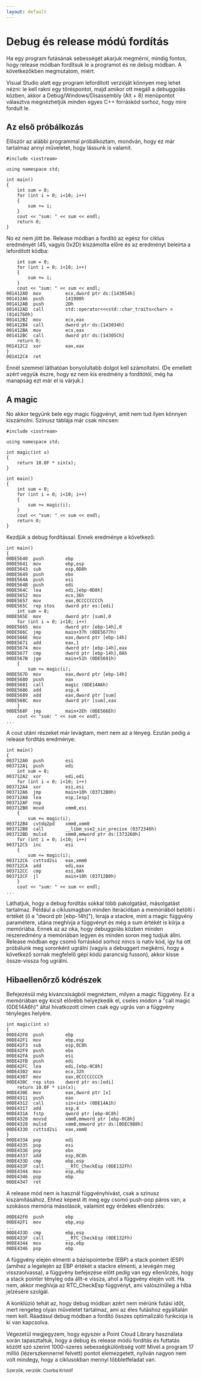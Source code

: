 ```yaml
---
layout: default
---
```


# Debug és release módú fordítás

Ha egy program futásának sebességét akarjuk megmérni, mindig fontos, hogy release módban fordítsuk le a programot és ne debug módban. A következőkben megmutatom, miért.

Visual Studio alatt egy program lefordított verzióját könnyen meg lehet nézni: le kell rakni egy töréspontot, majd amikor ott megáll a debuggolás közben, akkor a Debug/Windows/Disassembly (Alt + 8) menüpontot választva megnézhetjük minden egyes C++ forráskód sorhoz, hogy mire fordult le.
   
## Az első próbálkozás

Először az alábbi programmal próbálkoztam, mondván, hogy ez már tartalmaz annyi műveletet, hogy lássunk is valamit.

    #include <iostream>
    
    using namespace std;
    
    int main()
    {
    	int sum = 0;
    	for (int i = 0; i<10; i++)
    	{
    		sum += i;
    	}
    	cout << "sum: " << sum << endl;
    	return 0;
    }
    
No ez nem jött be. Release módban a fordító az egész for ciklus eredményét (45, vagyis 0x2D) kiszámolta előre és az eredményt beleírta a lefordított kódba:

		int sum = 0;
		for (int i = 0; i<10; i++)
		{
			sum += i;
		}
		cout << "sum: " << sum << endl;
	001412A0  mov         ecx,dword ptr ds:[143054h]  
	001412A6  push        141980h  
	001412AB  push        2Dh  
	001412AD  call        std::operator<<<std::char_traits<char> > (0141760h)  
	001412B2  mov         ecx,eax  
	001412B4  call        dword ptr ds:[143034h]  
	001412BA  mov         ecx,eax  
	001412BC  call        dword ptr ds:[14305Ch]  
		return 0;
	001412C2  xor         eax,eax  
	}
	001412C4  ret  

Ennél szemmel láthatóan bonyolultabb dolgot kell számoltatni. (De emellett azért vegyük észre, hogy ez nem kis eredmény a fordítótól, még ha manapság ezt már el is várjuk.)

## A magic

No akkor tegyünk bele egy magic függvényt, amit nem tud ilyen könnyen kiszámolni. Szinusz táblája már csak nincsen:

    #include <iostream>
    
    using namespace std;
    
    int magic(int x)
    {
    	return 10.0F * sin(x);
    }
    
    int main()
    {
    	int sum = 0;
    	for (int i = 0; i<10; i++)
    	{
    		sum += magic(i);
    	}
    	cout << "sum: " << sum << endl;
    	return 0;
    }

Kezdjük a debug fordítással. Ennek eredménye a következő:

	int main()
	{
	00DE5640  push        ebp  
	00DE5641  mov         ebp,esp  
	00DE5643  sub         esp,0D8h  
	00DE5649  push        ebx  
	00DE564A  push        esi  
	00DE564B  push        edi  
	00DE564C  lea         edi,[ebp-0D8h]  
	00DE5652  mov         ecx,36h  
	00DE5657  mov         eax,0CCCCCCCCh  
	00DE565C  rep stos    dword ptr es:[edi]  
		int sum = 0;
	00DE565E  mov         dword ptr [sum],0  
		for (int i = 0; i<10; i++)
	00DE5665  mov         dword ptr [ebp-14h],0  
	00DE566C  jmp         main+37h (0DE5677h)  
	00DE566E  mov         eax,dword ptr [ebp-14h]  
	00DE5671  add         eax,1  
	00DE5674  mov         dword ptr [ebp-14h],eax  
	00DE5677  cmp         dword ptr [ebp-14h],0Ah  
	00DE567B  jge         main+51h (0DE5691h)  
		{
			sum += magic(i);
	00DE567D  mov         eax,dword ptr [ebp-14h]  
	00DE5680  push        eax  
	00DE5681  call        magic (0DE14A6h)  
	00DE5686  add         esp,4  
	00DE5689  add         eax,dword ptr [sum]  
	00DE568C  mov         dword ptr [sum],eax  
		}
	00DE568F  jmp         main+2Eh (0DE566Eh)  
		cout << "sum: " << sum << endl;
	...


A cout utáni részeket már levágtam, mert nem az a lényeg. Ezután pedig a release fordítás eredménye:

	int main()
	{
	003712A0  push        esi  
	003712A1  push        edi  
		int sum = 0;
	003712A2  xor         edi,edi  
		for (int i = 0; i<10; i++)
	003712A4  xor         esi,esi  
	003712A6  jmp         main+10h (03712B0h)  
	003712A8  lea         esp,[esp]  
	003712AF  nop  
	003712B0  movd        xmm0,esi  
		{
			sum += magic(i);
	003712B4  cvtdq2pd    xmm0,xmm0  
	003712B8  call        __libm_sse2_sin_precise (0372346h)  
	003712BD  mulsd       xmm0,mmword ptr ds:[373260h]  
		for (int i = 0; i<10; i++)
	003712C5  inc         esi  
		{
			sum += magic(i);
	003712C6  cvttsd2si   eax,xmm0  
	003712CA  add         edi,eax  
	003712CC  cmp         esi,0Ah  
	003712CF  jl          main+10h (03712B0h)  
		}
		cout << "sum: " << sum << endl;
	...

Láthatjuk, hogy a debug fordítás sokkal több pakolgatást, másolgatást tartalmaz. Például a ciklusmagban minden iterációban a memóriából betölti i értékét (ő a "dword ptr [ebp-14h]"), leraja a stackre, mint a magic függvény paramétere, utána meghívja a függvényt és még a sum értékét is kiírja a memóriába. Ennek az az oka, hogy debuggolás közben minden részeredmény a memóriában legyen és minden soron meg tudjuk állni. Release módban egy csomó forráskód sorhoz nincs is natív kód, így ha ott próbálunk meg soronként ugrálni (vagyis a debuggert megkérni, hogy a következő sornak megfelelő gépi kódú parancsig fusson), akkor kisse össze-vissza fog ugrálni.

## Hibaellenőrző kódrészek

Befejezésül még kíváncsiságból megnéztem, milyen a magic függvény. Ez a memóriában egy kicsit előrébb helyezkedik el, cseles módon a "call magic (0DE14A6h)" által hivatkozott címen csak egy ugrás van a függvény tényleges helyére.

	int magic(int x)
	{
	00DE42F0  push        ebp  
	00DE42F1  mov         ebp,esp  
	00DE42F3  sub         esp,0C8h  
	00DE42F9  push        ebx  
	00DE42FA  push        esi  
	00DE42FB  push        edi  
	00DE42FC  lea         edi,[ebp-0C8h]  
	00DE4302  mov         ecx,32h  
	00DE4307  mov         eax,0CCCCCCCCh  
	00DE430C  rep stos    dword ptr es:[edi]  
		return 10.0F * sin(x);
	00DE430E  mov         eax,dword ptr [x]  
	00DE4311  push        eax  
	00DE4312  call        sin<int> (0DE14A1h)  
	00DE4317  add         esp,4  
	00DE431A  fstp        qword ptr [ebp-0C8h]  
	00DE4320  movsd       xmm0,mmword ptr [ebp-0C8h]  
	00DE4328  mulsd       xmm0,mmword ptr ds:[0DEC9B8h]  
	00DE4330  cvttsd2si   eax,xmm0  
	}
	00DE4334  pop         edi  
	00DE4335  pop         esi  
	00DE4336  pop         ebx  
	00DE4337  add         esp,0C8h  
	00DE433D  cmp         ebp,esp  
	00DE433F  call        __RTC_CheckEsp (0DE132Fh)  
	00DE4344  mov         esp,ebp  
	00DE4346  pop         ebp  
	00DE4347  ret

A release mód nem is használ függvényhívást, csak a szinusz kiszámításához. Ehhez képest itt meg egy csomó push-pop páros van, a szokásos memória másolások, valamint egy érdekes ellenőrzés:

	00DE42F0  push        ebp  
	00DE42F1  mov         ebp,esp  
	...
	00DE433D  cmp         ebp,esp  
	00DE433F  call        __RTC_CheckEsp (0DE132Fh)  
	00DE4344  mov         esp,ebp  
	00DE4346  pop         ebp  

A függvény elején elmenti a bázispointerbe (EBP) a stack pointert (ESP) (amihez a legelején az EBP értékét a stackre elmenti, a levégén meg visszaolvassa), a függvény befejezése előtt pedig van egy ellenőrzés, hogy a stack pointer tényleg oda állt-e vissza, ahol a függvény elején volt. Ha nem, akkor meghívja az RTC_CheckEsp függvényt, ami valószínűleg a hiba jelzésére szolgál.

A konklúzió tehát az, hogy debug módban azért nem mérünk futási időt, mert rengeteg olyan műveletet tartalmaz, ami az éles futáshoz egyáltalán nem kell. Ráadásul debug módban a fordító összes optimalizáló funkciója is ki van kapcsolva.

Végezetül megjegyzem, hogy egyszer a Point Cloud Library használata során tapasztaltuk, hogy a debug és release módú fordítás és futtatás között szó szerint 1000-szeres sebességkülönbség volt! Mivel a program 17 millió (lézerszkennerrel felvett) pontot elemezgetett, nyilván nagyon nem volt mindegy, hogy a ciklusokban mennyi többletfeladat van.

<small>Szerzők, verziók: Csorba Kristóf</small>
